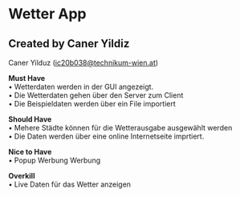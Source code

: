 # Wetter App<br>
## Created by Caner Yildiz
Caner Yilduz (ic20b038@technikum-wien.at)

**Must Have**<br>
  • Wetterdaten werden in der GUI angezeigt.<br>
  • Die Wetterdaten gehen über den Server zum Client<br>
  • Die Beispieldaten werden über ein File importiert<dependency>
  
**Should Have**<br>
  • Mehere Städte können für die Wetterausgabe ausgewählt werden<br>
  • Die Daten werden über eine online Internetseite imprtiert.<br>

**Nice to Have**<br>
  • Popup Werbung Werbung<br>

**Overkill**<br>
  • Live Daten für das Wetter anzeigen<br>

